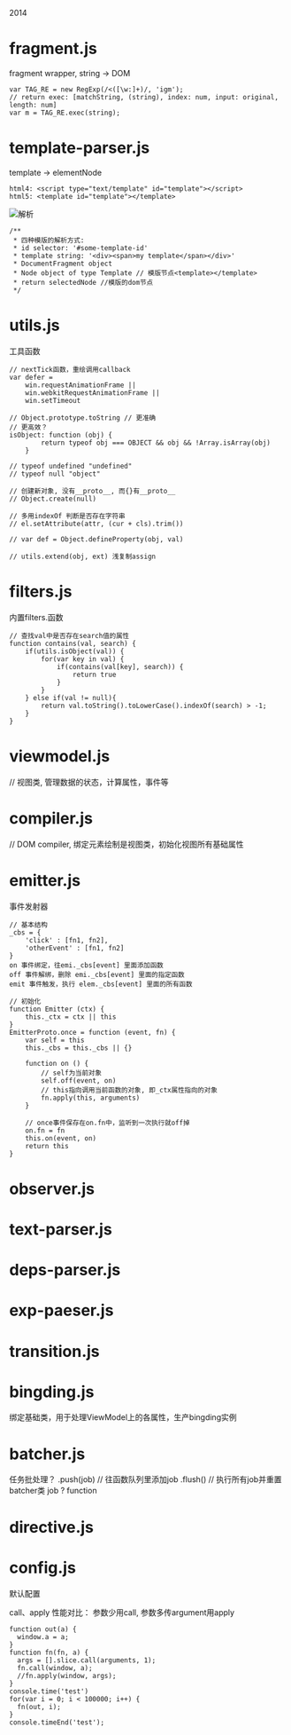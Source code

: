 2014
# fragment.js
 fragment wrapper, string -> DOM
```
var TAG_RE = new RegExp(/<([\w:]+)/, 'igm');
// return exec: [matchString, (string), index: num, input: original, length: num]
var m = TAG_RE.exec(string);
```

# template-parser.js
template -> elementNode
```
html4: <script type="text/template" id="template"></script>
html5: <template id="template"></template>
```
![解析](http://www.jianshu.com/p/e95c4f46fefc?utm_campaign=maleskine&utm_content=note&utm_medium=pc_all_hots&utm_source=recommendation)
```
/**
 * 四种模版的解析方式:
 * id selector: '#some-template-id'
 * template string: '<div><span>my template</span></div>'
 * DocumentFragment object
 * Node object of type Template // 模版节点<template></template>
 * return selectedNode //模版的dom节点
 */
```

# utils.js
工具函数
```
// nextTick函数，重绘调用callback
var defer =
    win.requestAnimationFrame ||
    win.webkitRequestAnimationFrame ||
    win.setTimeout

// Object.prototype.toString // 更准确
// 更高效？
isObject: function (obj) {
        return typeof obj === OBJECT && obj && !Array.isArray(obj)
    }

// typeof undefined "undefined"
// typeof null "object"

// 创建新对象, 没有__proto__, 而{}有__proto__
// Object.create(null)

// 多用indexOf 判断是否存在字符串
// el.setAttribute(attr, (cur + cls).trim())

// var def = Object.defineProperty(obj, val)

// utils.extend(obj, ext) 浅复制assign

```
# filters.js
内置filters.函数
```
// 查找val中是否存在search值的属性
function contains(val, search) {
    if(utils.isObject(val)) {
        for(var key in val) {
            if(contains(val[key], search)) {
                return true
            }
        }
    } else if(val != null){
        return val.toString().toLowerCase().indexOf(search) > -1;
    } 
}
```
# viewmodel.js
// 视图类, 管理数据的状态，计算属性，事件等

# compiler.js
// DOM compiler, 绑定元素绘制是视图类，初始化视图所有基础属性

# emitter.js
事件发射器
```
// 基本结构
_cbs = {
    'click' : [fn1, fn2],
    'otherEvent' : [fn1, fn2]
}
on 事件绑定，往emi._cbs[event] 里面添加函数
off 事件解绑，删除 emi._cbs[event] 里面的指定函数
emit 事件触发，执行 elem._cbs[event] 里面的所有函数
```

```
// 初始化
function Emitter (ctx) {
    this._ctx = ctx || this
}
EmitterProto.once = function (event, fn) {
    var self = this
    this._cbs = this._cbs || {}

    function on () {
        // self为当前对象
        self.off(event, on)
        // this指向调用当前函数的对象, 即_ctx属性指向的对象
        fn.apply(this, arguments)
    }

    // once事件保存在on.fn中，监听到一次执行就off掉
    on.fn = fn
    this.on(event, on)
    return this
}
```

# observer.js

# text-parser.js

# deps-parser.js

# exp-paeser.js

# transition.js

# bingding.js
绑定基础类，用于处理ViewModel上的各属性，生产bingding实例

# batcher.js
任务批处理？
.push(job) // 往函数队列里添加job
.flush() // 执行所有job并重置batcher类
job ? function

# directive.js

# config.js
默认配置

call、apply 性能对比：
参数少用call, 参数多传argument用apply
```
function out(a) {
  window.a = a;
}
function fn(fn, a) {
  args = [].slice.call(arguments, 1);
  fn.call(window, a);
  //fn.apply(window, args);
}
console.time('test')
for(var i = 0; i < 100000; i++) {
  fn(out, i);
}
console.timeEnd('test');

```
